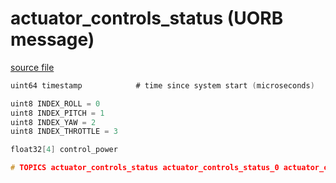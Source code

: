 # actuator_controls_status (UORB message)



[source file](https://github.com/PX4/PX4-Autopilot/blob/master/msg/actuator_controls_status.msg)

```c
uint64 timestamp			# time since system start (microseconds)

uint8 INDEX_ROLL = 0
uint8 INDEX_PITCH = 1
uint8 INDEX_YAW = 2
uint8 INDEX_THROTTLE = 3

float32[4] control_power

# TOPICS actuator_controls_status actuator_controls_status_0 actuator_controls_status_1

```
